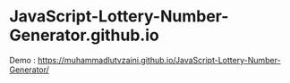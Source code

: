 # JavaScript-Lottery-Number-Generator.github.io
Demo : https://muhammadlutvzaini.github.io/JavaScript-Lottery-Number-Generator/